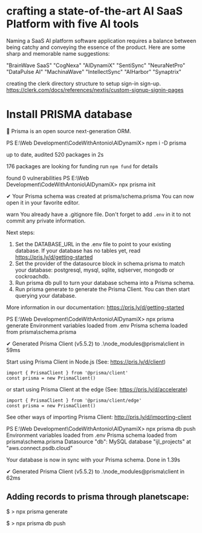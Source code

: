 # crafting a state-of-the-art AI SaaS Platform with five AI tools

Naming a SaaS AI platform software application requires a balance 
between being catchy and conveying the essence of the product. 
Here are some sharp and memorable name suggestions:

"BrainWave SaaS"
"CogNexa"
"AIDynamiX"
"SentiSync"
"NeuraNetPro"
"DataPulse AI"
"MachinaWave"
"IntellectSync"
"AIHarbor"
"Synaptrix"


creating the clerk directory structure to setup sign-in sign-up.
https://clerk.com/docs/references/nextjs/custom-signup-signin-pages

# Install PRISMA database

👋 Prisma is an open source next-generation ORM.  

PS E:\Web Development\CodeWithAntonio\AIDynamiX> npm i -D prisma

up to date, audited 520 packages in 2s

176 packages are looking for funding
  run `npm fund` for details

found 0 vulnerabilities
PS E:\Web Development\CodeWithAntonio\AIDynamiX> npx prisma init

✔ Your Prisma schema was created at prisma/schema.prisma
  You can now open it in your favorite editor.

warn You already have a .gitignore file. Don't forget to add `.env` in it to not commit any private information.

Next steps:
1. Set the DATABASE_URL in the .env file to point to your existing database. If your database has no tables yet, read https://pris.ly/d/getting-started
2. Set the provider of the datasource block in schema.prisma to match your database: postgresql, mysql, sqlite, sqlserver, mongodb or cockroachdb.
3. Run prisma db pull to turn your database schema into a Prisma schema.
4. Run prisma generate to generate the Prisma Client. You can then start querying your database.

More information in our documentation:
https://pris.ly/d/getting-started


PS E:\Web Development\CodeWithAntonio\AIDynamiX> npx prisma generate
Environment variables loaded from .env
Prisma schema loaded from prisma\schema.prisma

✔ Generated Prisma Client (v5.5.2) to .\node_modules\@prisma\client in 59ms

Start using Prisma Client in Node.js (See: https://pris.ly/d/client)
```
import { PrismaClient } from '@prisma/client'
const prisma = new PrismaClient()
```
or start using Prisma Client at the edge (See: https://pris.ly/d/accelerate)
```
import { PrismaClient } from '@prisma/client/edge'
const prisma = new PrismaClient()
```

See other ways of importing Prisma Client: http://pris.ly/d/importing-client


PS E:\Web Development\CodeWithAntonio\AIDynamiX> npx prisma db push
Environment variables loaded from .env
Prisma schema loaded from prisma\schema.prisma
Datasource "db": MySQL database "ijl_projects" at "aws.connect.psdb.cloud"

Your database is now in sync with your Prisma schema. Done in 1.39s

✔ Generated Prisma Client (v5.5.2) to .\node_modules\@prisma\client in 62ms

## Adding records to prisma through planetscape:

$ > npx prisma generate

$ > npx prisma db push


